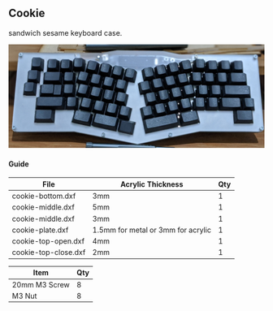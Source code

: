 ## Cookie
sandwich sesame keyboard case.

![cookie](./final.jpg)

#### Guide

| File                 | Acrylic Thickness                  | Qty |
|----------------------|------------------------------------|-----|
| cookie-bottom.dxf    | 3mm                                | 1   |
| cookie-middle.dxf    | 5mm                                | 1   |
| cookie-middle.dxf    | 3mm                                | 1   |
| cookie-plate.dxf     | 1.5mm for metal or 3mm for acrylic | 1   |
| cookie-top-open.dxf  | 4mm                                | 1   |
| cookie-top-close.dxf | 2mm                                | 1   |



| Item          | Qty |
|---------------|-----|
| 20mm M3 Screw | 8   |
| M3 Nut        | 8   |
